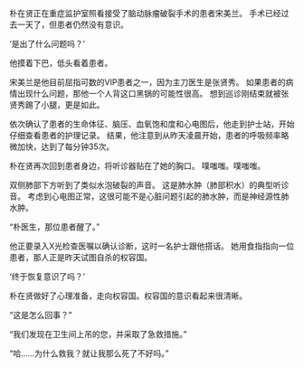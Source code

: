 朴在贤正在重症监护室照看接受了脑动脉瘤破裂手术的患者宋美兰。
手术已经过去一天了，但患者仍然没有意识。

‘是出了什么问题吗？’

他摸着下巴，低头看着患者。

宋美兰是他目前屈指可数的VIP患者之一，因为主刀医生是张贤秀。
如果患者的病情出现什么问题，那他一个人背这口黑锅的可能性很高。
想到巡诊刚结束就被张贤秀踢了小腿，更是如此。

依次确认了患者的生命体征、脑压、血氧饱和度和心电图后，他走到护士站，开始仔细查看患者的护理记录。
结果，他注意到从昨天凌晨开始，患者的呼吸频率略微加快，达到了每分钟35次。

朴在贤再次回到患者身边，将听诊器贴在了她的胸口。
噗嗤嗤。噗嗤嗤。

双侧肺部下方听到了类似水泡破裂的声音。
这是肺水肿（肺部积水）的典型听诊音。
考虑到心电图正常，这很可能不是心脏问题引起的肺水肿，而是神经源性肺水肿。

“朴医生，那位患者醒了。”

他正要录入X光检查医嘱以确认诊断，这时一名护士跟他搭话。
她用食指指向一位患者，那人正是昨天试图自杀的权容国。

‘终于恢复意识了吗？’

朴在贤做好了心理准备，走向权容国。权容国的意识看起来很清晰。

“这是怎么回事？”

“我们发现在卫生间上吊的您，并采取了急救措施。”

“哈……为什么救我？就让我那么死了不好吗。”